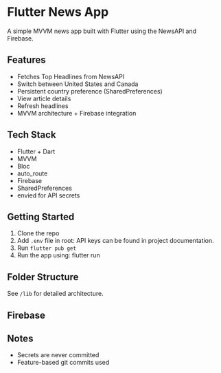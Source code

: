 # Flutter News App

A simple MVVM news app built with Flutter using the NewsAPI and Firebase.

## Features

- Fetches Top Headlines from NewsAPI
- Switch between United States and Canada
- Persistent country preference (SharedPreferences)
- View article details
- Refresh headlines
- MVVM architecture + Firebase integration

## Tech Stack

- Flutter + Dart
- MVVM
- Bloc
- auto_route
- Firebase 
- SharedPreferences
- envied for API secrets

## Getting Started

1. Clone the repo
2. Add `.env` file in root:
API keys can be found in project documentation.
3. Run `flutter pub get`
4. Run the app using:
flutter run

## Folder Structure

See `/lib` for detailed architecture.

## Firebase



## Notes

- Secrets are never committed
- Feature-based git commits used